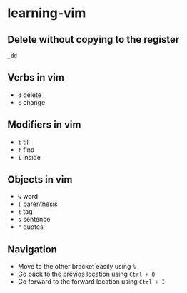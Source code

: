 # learning-vim

## Delete without copying to the register
`_dd`

## Verbs in vim
* `d` delete
* `c` change

## Modifiers in vim
* `t` till
* `f` find
* `i` inside

## Objects in vim
* `w` word
* `(` parenthesis
* `t` tag
* `s` sentence
* `"` quotes
## Navigation

* Move to the other bracket easily using `%` 
* Go back to the previos location using `Ctrl + O`
* Go forward to the forward location using `Ctrl + I`
